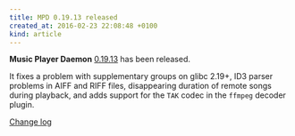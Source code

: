 ```yaml
---
title: MPD 0.19.13 released
created_at: 2016-02-23 22:08:48 +0100
kind: article
---
```


**Music Player Daemon**
[0.19.13](/download/mpd/0.19/mpd-0.19.13.tar.xz)
has been released.

It fixes a problem with supplementary groups on glibc 2.19+, ID3
parser problems in AIFF and RIFF files, disappearing duration of
remote songs during playback, and adds support for the `TAK` codec in
the `ffmpeg` decoder plugin.

[Change log](https://raw.githubusercontent.com/MusicPlayerDaemon/MPD/v0.19.13/NEWS)
